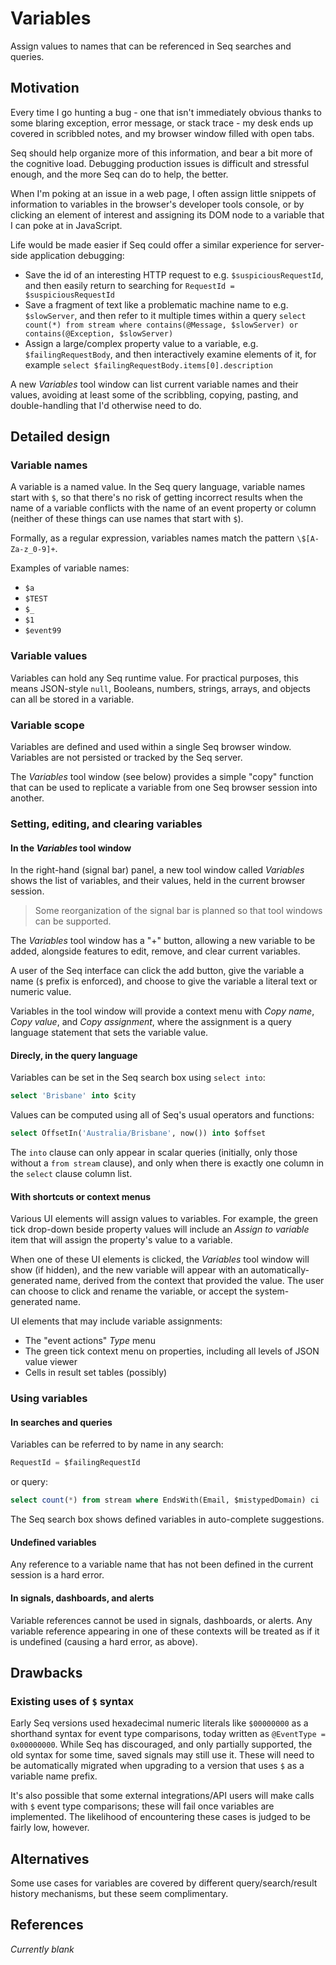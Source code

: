 # Variables

Assign values to names that can be referenced in Seq searches and queries.

## Motivation

Every time I go hunting a bug - one that isn't immediately obvious thanks to some blaring exception, error message, or stack trace - my desk ends up covered in scribbled notes, and my browser window filled with open tabs.

Seq should help organize more of this information, and bear a bit more of the cognitive load. Debugging production issues is difficult and stressful enough, and the more Seq can do to help, the better.

When I'm poking at an issue in a web page, I often assign little snippets of information to variables in the browser's developer tools console, or by clicking an element of interest and assigning its DOM node to a variable that I can poke at in JavaScript.

Life would be made easier if Seq could offer a similar experience for server-side application debugging:

 * Save the id of an interesting HTTP request to e.g. `$suspiciousRequestId`, and then easily return to searching for `RequestId = $suspiciousRequestId`
 * Save a fragment of text like a problematic machine name to e.g. `$slowServer`, and then refer to it multiple times within a query `select count(*) from stream where contains(@Message, $slowServer) or contains(@Exception, $slowServer)`
 * Assign a large/complex property value to a variable, e.g. `$failingRequestBody`, and then interactively examine elements of it, for example `select $failingRequestBody.items[0].description`

A new _Variables_ tool window can list current variable names and their values, avoiding at least some of the scribbling, copying, pasting, and double-handling that I'd otherwise need to do.

## Detailed design

### Variable names

A variable is a named value. In the Seq query language, variable names start with `$`, so that there's no risk of getting incorrect results when the name of a variable conflicts with the name of an event property or column (neither of these things can use names that start with `$`).

Formally, as a regular expression, variables names match the pattern `\$[A-Za-z_0-9]+`.

Examples of variable names:

 * `$a`
 * `$TEST`
 * `$_`
 * `$1`
 * `$event99`

### Variable values

Variables can hold any Seq runtime value. For practical purposes, this means JSON-style `null`, Booleans, numbers, strings, arrays, and objects can all be stored in a variable.

### Variable scope

Variables are defined and used within a single Seq browser window. Variables are not persisted or tracked by the Seq server.

The _Variables_ tool window (see below) provides a simple "copy" function that can be used to replicate a variable from one Seq browser session into another.

### Setting, editing, and clearing variables

#### In the _Variables_ tool window

In the right-hand (signal bar) panel, a new tool window called _Variables_ shows the list of variables, and their values, held in the current browser session.

> Some reorganization of the signal bar is planned so that tool windows can be supported.

The _Variables_ tool window has a "+" button, allowing a new variable to be added, alongside features to edit, remove, and clear current variables.

A user of the Seq interface can click the add button, give the variable a name (`$` prefix is enforced), and choose to give the variable a literal text or numeric value.

Variables in the tool window will provide a context menu with _Copy name_, _Copy value_, and _Copy assignment_, where the assignment is a query language statement that sets the variable value.

#### Direcly, in the query language

Variables can be set in the Seq search box using `select into`:

```sql
select 'Brisbane' into $city
```

Values can be computed using all of Seq's usual operators and functions:


```sql
select OffsetIn('Australia/Brisbane', now()) into $offset
```

The `into` clause can only appear in scalar queries (initially, only those without a `from stream` clause), and only when there is exactly one column in the `select` clause column list.

#### With shortcuts or context menus

Various UI elements will assign values to variables. For example, the green tick drop-down beside property values will include an _Assign to variable_ item that will assign the property's value to a variable.

When one of these UI elements is clicked, the _Variables_ tool window will show (if hidden), and the new variable will appear with an automatically-generated name, derived from the context that provided the value. The user can choose to click and rename the variable, or accept the system-generated name.

UI elements that may include variable assignments:

 * The "event actions" _Type_ menu
 * The green tick context menu on properties, including all levels of JSON value viewer
 * Cells in result set tables (possibly)

### Using variables

#### In searches and queries

Variables can be referred to by name in any search:

```sql
RequestId = $failingRequestId
```

or query:

```sql
select count(*) from stream where EndsWith(Email, $mistypedDomain) ci
```

The Seq search box shows defined variables in auto-complete suggestions.

#### Undefined variables

Any reference to a variable name that has not been defined in the current session is a hard error.

#### In signals, dashboards, and alerts

Variable references cannot be used in signals, dashboards, or alerts. Any variable reference appearing in one of these contexts will be treated as if it is undefined (causing a hard error, as above).

## Drawbacks

### Existing uses of `$` syntax

Early Seq versions used hexadecimal numeric literals like `$00000000` as a shorthand syntax for event type comparisons, today written as `@EventType = 0x00000000`. While Seq has discouraged, and only partially supported, the old syntax for some time, saved signals may still use it. These will need to be automatically migrated when upgrading to a version that uses `$` as a variable name prefix.

It's also possible that some external integrations/API users will make calls with `$` event type comparisons; these will fail once variables are implemented. The likelihood of encountering these cases is judged to be fairly low, however.

## Alternatives

Some use cases for variables are covered by different query/search/result history mechanisms, but these seem complimentary.

## References

_Currently blank_
